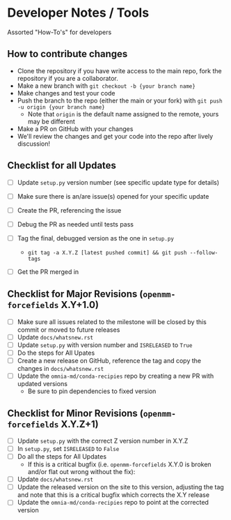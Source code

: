 Developer Notes / Tools
=======================

Assorted "How-To's" for developers

How to contribute changes
-------------------------
- Clone the repository if you have write access to the main repo, fork the repository if you are a collaborator.
- Make a new branch with `git checkout -b {your branch name}`
- Make changes and test your code
- Push the branch to the repo (either the main or your fork) with `git push -u origin {your branch name}`
  * Note that `origin` is the default name assigned to the remote, yours may be different
- Make a PR on GitHub with your changes
- We'll review the changes and get your code into the repo after lively discussion!


Checklist for all Updates
-------------------------
- [ ] Update `setup.py` version number (see specific update type for details)
- [ ] Make sure there is an/are issue(s) opened for your specific update
- [ ] Create the PR, referencing the issue
- [ ] Debug the PR as needed until tests pass
- [ ] Tag the final, debugged version as the one in `setup.py`
   *  `git tag -a X.Y.Z [latest pushed commit] && git push --follow-tags`
- [ ] Get the PR merged in


Checklist for Major Revisions (`openmm-forcefields` X.Y+1.0)
--------------------------------------------------------------
- [ ] Make sure all issues related to the milestone will be closed by this commit or moved to future releases
- [ ] Update `docs/whatsnew.rst`
- [ ] Update `setup.py` with version number and `ISRELEASED` to `True`
- [ ] Do the steps for All Upates
- [ ] Create a new release on GitHub, reference the tag and copy the changes in `docs/whatsnew.rst`
- [ ] Update the `omnia-md/conda-recipies` repo by creating a new PR with updated versions
  * Be sure to pin dependencies to fixed version

Checklist for Minor Revisions (`openmm-forcefields` X.Y.Z+1)
--------------------------------------------
- [ ] Update `setup.py` with the correct Z version number in X.Y.Z
- [ ] In `setup.py`, set `ISRELEASED` to `False`
- [ ] Do all the steps for All Updates
  * If this is a critical bugfix (i.e. `openmm-forcefields` X.Y.0 is broken and/or flat out wrong without the fix):
- [ ] Update `docs/whatsnew.rst`
- [ ] Update the released version on the site to this version, adjusting the tag and note that this is a critical bugfix which corrects the X.Y release
- [ ] Update the `omnia-md/conda-recipies` repo to point at the corrected version
